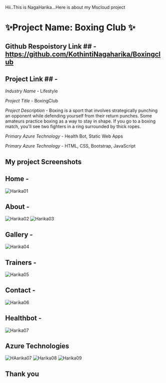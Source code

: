 Hii..This is NagaHarika...Here is about my Mscloud project

# ✨Project Name: Boxing Club ✨ #

## Github Respoistory Link ## - https://github.com/KothintiNagaharika/Boxingclub

## Project Link ## - 


*Industry Name* - Lifestyle

*Project Title* - BoxingClub

*Project Description* - Boxing is a sport that involves strategically punching an opponent while defending yourself from their return punches. Some amateurs practice                           boxing as a way to stay in shape. If you go to a boxing match, you'll see two fighters in a ring surrounded by thick ropes.

*Primary Azure Technology* - Health Bot, Static Web Apps

*Primary Azure Technology* - HTML, CSS, Bootstrap, JavaScript

## My project Screenshots ##


## Home -
![Harika01](https://user-images.githubusercontent.com/115697386/208749761-973aa7ca-7dc1-42fe-b734-05852dd63953.png)


## About -
![Harika02](https://user-images.githubusercontent.com/115697386/208749796-1bbd3641-ca39-4fda-bd0b-4ffcc7ba427f.png)
![Harika03](https://user-images.githubusercontent.com/115697386/208749883-1f259430-b86e-4f1c-880f-4d94f244e734.png)


## Gallery - 
![Harika04](https://user-images.githubusercontent.com/115697386/208749849-c6b83aba-249e-42a7-8d97-4cf8be61e58f.png)


## Trainers -
![Harika05](https://user-images.githubusercontent.com/115697386/208749927-9b2c2d42-3a71-4884-8d47-71164c85b1fb.png)


## Contact -
![Harika06](https://user-images.githubusercontent.com/115697386/208749968-5d38ae32-44f5-4b88-9be0-fbcd37335951.png)


## Healthbot - 
![Harika07](https://user-images.githubusercontent.com/115697386/208750416-58d7fba0-765b-405d-ae2b-5a9a0ecc8aba.png)


## Azure Technologies
![HAarika07](https://user-images.githubusercontent.com/115697386/208750056-30022cf4-cc3e-40de-9207-3a6e1cc1485e.png)
![Harika08](https://user-images.githubusercontent.com/115697386/208750109-6fefc318-4a47-44a6-b33b-d05d5393802c.png)
![Harika09](https://user-images.githubusercontent.com/115697386/208750176-ef4f179e-398b-4221-b28b-7c42cf93b861.png)

## Thank you ##
